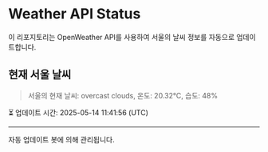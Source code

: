 
# Weather API Status

이 리포지토리는 OpenWeather API를 사용하여 서울의 날씨 정보를 자동으로 업데이트합니다.

## 현재 서울 날씨
> 서울의 현재 날씨: overcast clouds, 온도: 20.32°C, 습도: 48%

⏳ 업데이트 시간: 2025-05-14 11:41:56 (UTC)

---
자동 업데이트 봇에 의해 관리됩니다.
